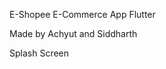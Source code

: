 E-Shopee E-Commerce App Flutter 

Made by Achyut and Siddharth 

Splash Screen 
<img src="/Final Image/WhatsApp Image 2022-05-15 at 4.37.13 PM.png"
     alt=""
     style="float: left; margin-right: 5px;" />
